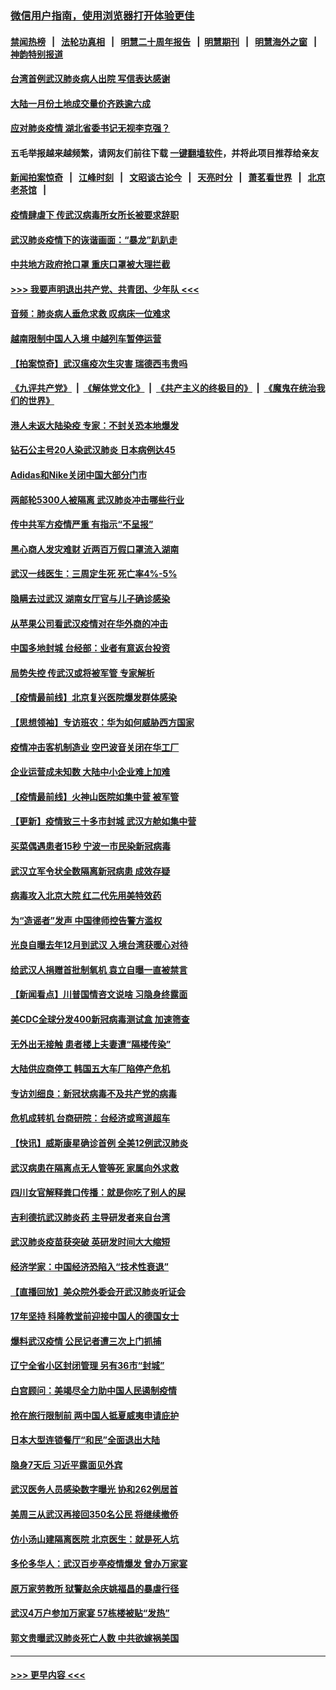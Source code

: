 ### [微信用户指南，使用浏览器打开体验更佳](https://github.com/gfw-breaker/banned-news1/blob/master/indexes/wechat-guide.md?t=0)
#### [禁闻热榜](热点新闻.md?t=0)  &nbsp;&nbsp;|&nbsp;&nbsp; [法轮功真相](https://github.com/gfw-breaker/truth/blob/master/README.md?t=0) &nbsp;&nbsp;|&nbsp;&nbsp; [明慧二十周年报告](https://github.com/gfw-breaker/mh-reports/blob/master/README.md?t=0) &nbsp;&nbsp;|&nbsp;&nbsp;[明慧期刊](https://github.com/gfw-breaker/mh-qikan) &nbsp;&nbsp;|&nbsp;&nbsp; [明慧海外之窗](https://github.com/gfw-breaker/mh-news/blob/master/README.md?t=0) &nbsp;&nbsp;|&nbsp;&nbsp; [神韵特别报道](https://github.com/gfw-breaker/mh-news/blob/master/shenyun.md?t=0)
#### [台湾首例武汉肺炎病人出院 写信表达感谢](../pages/nsc413/n11848408.md?t=02061702) 
#### [大陆一月份土地成交量价齐跌逾六成](../pages/nsc413/n11847770.md?t=02061702) 
#### [应对肺炎疫情 湖北省委书记无视李克强？](../pages/nsc413/n11848018.md?t=02061702) 
#### 五毛举报越来越频繁，请网友们前往下载 [一键翻墙软件](https://github.com/gfw-breaker/ssr-accounts)，并将此项目推荐给亲友
#### [新闻拍案惊奇](https://github.com/gfw-breaker/banned-news1/blob/master/pages/link4.md) &nbsp;&nbsp;|&nbsp;&nbsp; [江峰时刻](https://github.com/gfw-breaker/banned-news1/blob/master/pages/link4.md) &nbsp;&nbsp;|&nbsp;&nbsp; [文昭谈古论今](https://github.com/gfw-breaker/banned-news1/blob/master/pages/link4.md) &nbsp;&nbsp;|&nbsp;&nbsp; [天亮时分](https://github.com/gfw-breaker/banned-news1/blob/master/pages/link4.md) &nbsp;&nbsp;|&nbsp;&nbsp; [萧茗看世界](https://github.com/gfw-breaker/banned-news1/blob/master/pages/link4.md) &nbsp;&nbsp;|&nbsp;&nbsp; [北京老茶馆](https://github.com/gfw-breaker/banned-news1/blob/master/pages/link4.md) &nbsp;&nbsp;|&nbsp;&nbsp; 
#### [疫情肆虐下 传武汉病毒所女所长被要求辞职](../pages/nsc413/n11842494.md?t=02061702) 
#### [武汉肺炎疫情下的诙谐画面：“暴龙”趴趴走](../pages/nsc413/n11848057.md?t=02061702) 
#### [中共地方政府抢口罩 重庆口罩被大理拦截](../pages/nsc413/n11848150.md?t=02061702) 
#### [>>> 我要声明退出共产党、共青团、少年队 <<<](https://github.com/begood0513/goodnews/blob/master/quit/letter.md) 
#### [音频：肺炎病人垂危求救 叹病床一位难求](../pages/nsc413/n11847883.md?t=02061702) 
#### [越南限制中国人入境 中越列车暂停运营](../pages/nsc413/n11847844.md?t=02061702) 
#### [【拍案惊奇】武汉瘟疫次生灾害 瑞德西韦贵吗](../pages/nsc413/n11847587.md?t=02061702) 
#### [《九评共产党》](https://github.com/begood0513/9ping.md/blob/master/README.md) &nbsp;|&nbsp; [《解体党文化》](../../../../jtdwh.md/blob/master/README.md)  &nbsp;|&nbsp; [《共产主义的终极目的》](../../../../gczydzjmd.md/blob/master/README.md) &nbsp;|&nbsp; [《魔鬼在统治我们的世界》](../../../../mgztzwmdsj.md/blob/master/README.md) 
#### [港人未返大陆染疫 专家：不封关恐本地爆发](../pages/nsc413/n11848021.md?t=02061702) 
#### [钻石公主号20人染武汉肺炎 日本病例达45](../pages/nsc413/n11847823.md?t=02061702) 
#### [Adidas和Nike关闭中国大部分门市](../pages/nsc413/n11847720.md?t=02061702) 
#### [两邮轮5300人被隔离 武汉肺炎冲击哪些行业](../pages/nsc413/n11847456.md?t=02061702) 
#### [传中共军方疫情严重 有指示“不呈报”](../pages/nsc413/n11847828.md?t=02061702) 
#### [黑心商人发灾难财 近两百万假口罩流入湖南](../pages/nsc413/n11847794.md?t=02061702) 
#### [武汉一线医生：三周定生死 死亡率4%-5%](../pages/nsc413/n11847780.md?t=02061702) 
#### [隐瞒去过武汉 湖南女厅官与儿子确诊感染](../pages/nsc413/n11847669.md?t=02061702) 
#### [从苹果公司看武汉疫情对在华外商的冲击](../pages/nsc413/n11847586.md?t=02061702) 
#### [中国多地封城 台经部：业者有意返台投资](../pages/nsc413/n11847732.md?t=02061702) 
#### [局势失控 传武汉或将被军管 专家解析](../pages/nsc413/n11847458.md?t=02061702) 
#### [【疫情最前线】北京复兴医院爆发群体感染](../pages/nsc413/n11847626.md?t=02061702) 
#### [【思想领袖】专访班农：华为如何威胁西方国家](../pages/nsc413/n11847306.md?t=02061702) 
#### [疫情冲击客机制造业 空巴波音关闭在华工厂](../pages/nsc413/n11847550.md?t=02061702) 
#### [企业运营成未知数 大陆中小企业难上加难](../pages/nsc413/n11847477.md?t=02061702) 
#### [【疫情最前线】火神山医院如集中营 被军管](../pages/nsc413/n11847524.md?t=02061702) 
#### [【更新】疫情致三十多市封城 武汉方舱如集中营](../pages/nsc413/n11801312.md?t=02061702) 
#### [买菜偶遇患者15秒 宁波一市民染新冠病毒](../pages/nsc413/n11847294.md?t=02061702) 
#### [武汉立军令状全数隔离新冠病患 成效存疑](../pages/nsc413/n11847328.md?t=02061702) 
#### [病毒攻入北京大院 红二代先用美特效药](../pages/nsc413/n11847427.md?t=02061702) 
#### [为“造谣者”发声 中国律师控告警方滥权](../pages/nsc413/n11847326.md?t=02061702) 
#### [光良自曝去年12月到武汉 入境台湾获暖心对待](../pages/nsc413/n11847243.md?t=02061702) 
#### [给武汉人捐赠首批制氧机 袁立自曝一直被禁言](../pages/nsc413/n11846974.md?t=02061702) 
#### [【新闻看点】川普国情咨文说啥 习隐身终露面](../pages/nsc413/n11847016.md?t=02061702) 
#### [美CDC全球分发400新冠病毒测试盒 加速筛查](../pages/nsc413/n11847260.md?t=02061702) 
#### [无外出无接触 患者楼上夫妻遭“隔楼传染”](../pages/nsc413/n11847233.md?t=02061702) 
#### [大陆供应商停工 韩国五大车厂陷停产危机](../pages/nsc413/n11847062.md?t=02061702) 
#### [专访刘细良：新冠状病毒不及共产党的病毒](../pages/nsc413/n11847164.md?t=02061702) 
#### [危机成转机 台商研院：台经济或弯道超车](../pages/nsc413/n11846448.md?t=02061702) 
#### [【快讯】威斯康星确诊首例 全美12例武汉肺炎](../pages/nsc413/n11847162.md?t=02061702) 
#### [武汉病患在隔离点无人管等死 家属向外求救](../pages/nsc413/n11847020.md?t=02061702) 
#### [四川女官解释粪口传播：就是你吃了别人的屎](../pages/nsc413/n11847029.md?t=02061702) 
#### [吉利德抗武汉肺炎药 主导研发者来自台湾](../pages/nsc413/n11847064.md?t=02061702) 
#### [武汉肺炎疫苗获突破 英研发时间大大缩短](../pages/nsc413/n11846915.md?t=02061702) 
#### [经济学家：中国经济恐陷入“技术性衰退”](../pages/nsc413/n11846450.md?t=02061702) 
#### [【直播回放】美众院外委会开武汉肺炎听证会](../pages/nsc413/n11846727.md?t=02061702) 
#### [17年坚持 科隆教堂前迎接中国人的德国女士](../pages/nsc413/n11846781.md?t=02061702) 
#### [爆料武汉疫情 公民记者遭三次上门抓捕](../pages/nsc413/n11846937.md?t=02061702) 
#### [辽宁全省小区封闭管理 另有36市“封城”](../pages/nsc413/n11846879.md?t=02061702) 
#### [白宫顾问：美竭尽全力助中国人民遏制疫情](../pages/nsc413/n11846756.md?t=02061702) 
#### [抢在旅行限制前 两中国人抵夏威夷申请庇护](../pages/nsc413/n11846866.md?t=02061702) 
#### [日本大型连锁餐厅“和民”全面退出大陆](../pages/nsc413/n11846765.md?t=02061702) 
#### [隐身7天后 习近平露面见外宾](../pages/nsc413/n11846805.md?t=02061702) 
#### [武汉医务人员感染数字曝光 协和262例居首](../pages/nsc413/n11846742.md?t=02061702) 
#### [美周三从武汉再接回350名公民 将继续撤侨](../pages/nsc413/n11846705.md?t=02061702) 
#### [仿小汤山建隔离医院 北京医生：就是死人坑](../pages/nsc413/n11846692.md?t=02061702) 
#### [多伦多华人：武汉百步亭疫情爆发 曾办万家宴](../pages/nsc413/n11846766.md?t=02061702) 
#### [原万家劳教所 狱警赵余庆姚福昌的暴虐行径](../pages/nsc413/n11844582.md?t=02061702) 
#### [武汉4万户参加万家宴 57栋楼被贴“发热”](../pages/nsc413/n11846074.md?t=02061702) 
#### [郭文贵曝武汉肺炎死亡人数 中共欲嫁祸美国](../pages/nsc413/n11846240.md?t=02061702) 

----
#### [ >>> 更早内容 <<< ](../indexes/nsc413-earlier.md)
